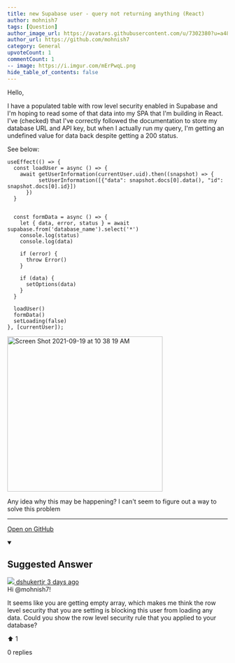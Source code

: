 ```yaml
---
title: new Supabase user - query not returning anything (React)
author: mohnish7
tags: [Question]
author_image_url: https://avatars.githubusercontent.com/u/7302380?u=a480533481cfd3cfec6d20d8f805dc57b241e084&v=4
author_url: https://github.com/mohnish7
category: General
upvoteCount: 1
commentCount: 1
-- image: https://i.imgur.com/mErPwqL.png
hide_table_of_contents: false
---
```


Hello,

I have a populated table with row level security enabled in Supabase and I'm hoping to read some of that data into my SPA that I'm building in React. I've (checked) that I've correctly followed the documentation to store my database URL and API key, but when I actually run my query, I'm getting an undefined value for data back despite getting a 200 status. 

See below:

```
useEffect(() => {
  const loadUser = async () => {
    await getUserInformation(currentUser.uid).then((snapshot) => {
          setUserInformation([{"data": snapshot.docs[0].data(), "id": snapshot.docs[0].id}])     
      })
  }


  const formData = async () => {
    let { data, error, status } = await supabase.from('database_name').select('*')
    console.log(status)
    console.log(data)

    if (error) {
      throw Error()
    }

    if (data) {
      setOptions(data)
    }
  }

  loadUser()
  formData()
  setLoading(false)
}, [currentUser]);
```

<img width="355" alt="Screen Shot 2021-09-19 at 10 38 19 AM" src="https://user-images.githubusercontent.com/7302380/133931588-9223a5e1-4fdf-44ee-b267-4f9a1e0f6457.png"/>


Any idea why this may be happening? I can't seem to figure out a way to solve this problem

---

<a href="https://github.com/supabase/supabase/discussions/3255#discussioncomment-1354750" className="margin-bottom--md">Open on GitHub</a>

<details open style={{borderWidth: 1, borderColor: '#3ecf8e', backgroundColor: 'transparent'}}>
  <summary>
    <h2>Suggested Answer</h2>
  </summary>
  <div className="avatar">
  <a href="https://github.com/dshukertjr" style={{display: 'flex'}} className="margin-vert--md">
  <span className="col--1 avatar ">
    <img className="avatar__photo avatar__photo--sm" src="https://avatars.githubusercontent.com/u/18113850?u=d27502ff73c45f1f38b8c7ed002238a8d466f2f8&v=4"/>
  </span>
  <span style={{display: 'flex'}}>
    <span className="margin-horiz--sm">dshukertjr</span>
    <span style={{ color: '#8b949e' }}>3 days ago</span>
  </span>
  </a>
  </div>
  Hi @mohnish7!

It seems like you are getting empty array, which makes me think the row level security that you are setting is blocking this user from loading any data. Could you show the row level security rule that you applied to your database?
  <div style={{ display: 'flex', flexDirection: 'row', justifyContent: 'space-between' }}>
    <p>⬆️  <span className="margin-left--sm">1</span></p>
    <p>0 replies</p>
  </div>
</details> 
